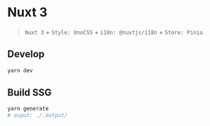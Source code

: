 # Nuxt 3

> `Nuxt 3` + `Style: UnoCSS` + `i18n: @nuxtjs/i18n` + `Store: Pinia`

## Develop

```sh
yarn dev
```

## Build SSG

```sh
yarn generate
# ouput: ./.output/
```
